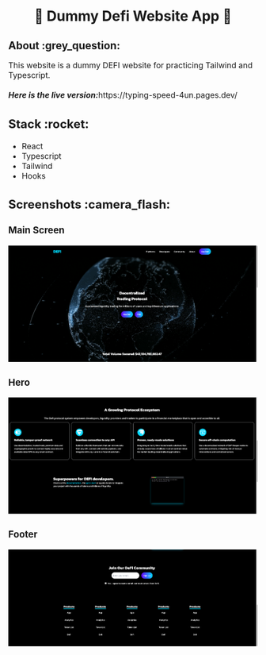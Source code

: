 <h1 align="center">
  🧠 Dummy Defi Website App 🧠
</h1>
<h2>
  About :grey_question:
</h2>
<p><font size="3">
  This website is a dummy DEFI website for practicing Tailwind and Typescript.
  <br><br> 
  <strong><em>Here is the live version:</em></strong>https://typing-speed-4un.pages.dev/
</p>
<h2>
  Stack :rocket:
</h2>
<ul>
      <li>React</li>
      <li>Typescript</li>
      <li>Tailwind</li>
      <li>Hooks</li>
</ul>
<h2>
  Screenshots :camera_flash:
</h2>
<h3>
  Main Screen
</h3>
<img src="./public/images/MainScreen.png"/>
<h3>
  Hero
</h3>
<img src="./public/images/Hero.png"/>
<h3>
  Footer
</h3>
<img src="./public/images/Footer.png"/>

